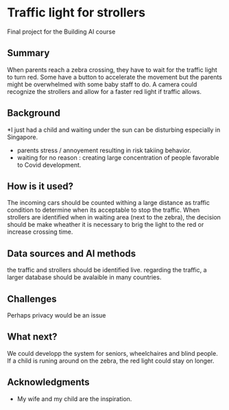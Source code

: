 
# Traffic light for strollers

Final project for the Building AI course

## Summary

When parents reach a zebra crossing, they have to wait for the traffic light to turn red. Some have a button to accelerate the movement but the parents might be overwhelmed with some baby staff to do. A camera could recognize the strollers and allow for a faster red light if traffic allows.  

 


## Background

*I just had a child and waiting under the sun can be disturbing especially in Singapore. 
* parents stress / annoyement resulting in risk takiing behavior.
* waiting for no reason : creating large concentration of people favorable to Covid development.


## How is it used?

The incoming cars should be counted withing a large distance as traffic condition to determine when its acceptable to stop the traffic. When strollers are  identified when in waiting area (next to the zebra), the decision should be make wheather it is necessary to brig the light to the red or increase crossing time.


## Data sources and AI methods
the traffic and strollers should be identified live. regarding the traffic, a larger database should be avalaible in many countries.


## Challenges

Perhaps privacy would be an issue

## What next?

We could developp the system for seniors, wheelchaires and blind people. If a child is runing around on the zebra, the red light could stay on longer.


## Acknowledgments

* My wife and my child are the inspiration.
